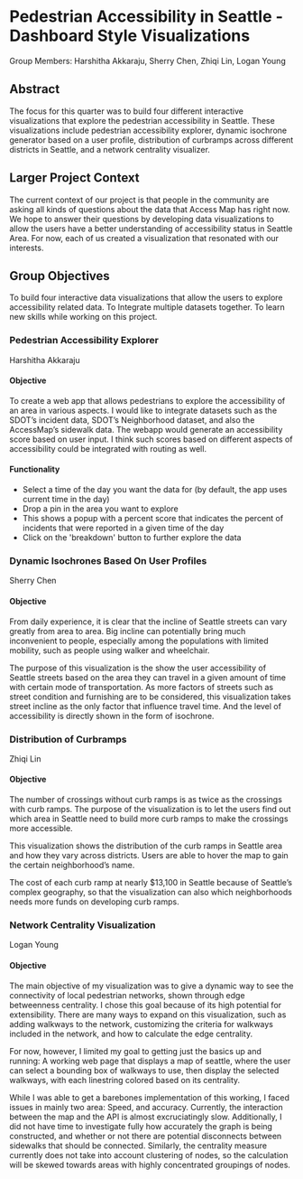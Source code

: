 # Pedestrian Accessibility in Seattle - Dashboard Style Visualizations
Group Members: Harshitha Akkaraju, Sherry Chen, Zhiqi Lin, Logan Young

## Abstract
The focus for this quarter was to build four different interactive visualizations that explore the pedestrian accessibility in Seattle. These visualizations include pedestrian accessibility explorer, dynamic isochrone generator based on a user profile, distribution of curbramps across different districts in Seattle, and a network centrality visualizer.

## Larger Project Context
The current context of our project is that people in the community are asking all kinds of questions about the data that Access Map has right now. We hope to answer their questions by developing data visualizations to allow the users have a better understanding of accessibility status in Seattle Area. For now, each of us created a visualization that resonated with our interests.

## Group Objectives
To build four interactive data visualizations that allow the users to explore accessibility related data.
To Integrate multiple datasets together.
To learn new skills while working on this project.

### Pedestrian Accessibility Explorer
Harshitha Akkaraju

#### Objective
To create a web app that allows pedestrians to explore the accessibility of an area in various aspects. I would like to integrate datasets such as the SDOT’s incident data, SDOT’s Neighborhood dataset, and also the AccessMap’s sidewalk data. 
The webapp would generate an accessibility score based on user input. I think such scores based on different aspects of accessibility could be integrated with routing as well.

#### Functionality
- Select a time of the day you want the data for (by default, the app uses current time in the day)
- Drop a pin in the area you want to explore
- This shows a popup with a percent score that indicates the percent of incidents that were reported in a given time of the day
- Click on the 'breakdown' button to further explore the data

### Dynamic Isochrones Based On User Profiles
Sherry Chen

#### Objective
From daily experience, it is clear that the incline of Seattle streets can vary greatly from area to area. Big incline can potentially bring much inconvenient to people, especially among the populations with limited mobility, such as people using walker and wheelchair.

The purpose of this visualization is the show the user accessibility of Seattle streets based on the area they can travel in a given amount of time with certain mode of transportation. 
As more factors of streets such as street condition and furnishing are to be considered, this visualization takes street incline as the only factor that influence travel time. And the level of accessibility is directly shown in the form of isochrone.

### Distribution of Curbramps
Zhiqi Lin

#### Objective
The number of crossings without curb ramps is as twice as the crossings with curb ramps. The purpose of the visualization is to let the users find out which area in Seattle need to build more curb ramps to make the crossings more accessible.

This visualization shows the distribution of the curb ramps in Seattle area and how they vary across districts. Users are able to hover the map to gain the certain neighborhood’s name.

The cost of each curb ramp at nearly $13,100 in Seattle because of Seattle’s complex geography, so that the visualization can also which neighborhoods needs more funds on developing curb ramps.

### Network Centrality Visualization 
Logan Young

#### Objective
The main objective of my visualization was to give a dynamic way to see the
connectivity of local pedestrian networks, shown through edge betweenness centrality. I chose this goal because of its high potential for extensibility. There are many ways to expand on this visualization, such as adding walkways to the network, customizing the criteria for walkways included in the network, and how to calculate the edge centrality.

For now, however, I limited my goal to getting just the basics up and running: A working web page that displays a map of seattle, where the user can select a bounding box of walkways to use, then display the selected walkways, with each linestring colored based on its centrality.

While I was able to get a barebones implementation of this working, I faced issues in mainly two area: Speed, and accuracy. Currently, the interaction between the map and the API is almost excruciatingly slow. Additionally, I did not have time to investigate fully how accurately the graph is being constructed, and whether or not there are potential disconnects between sidewalks that should be connected. Similarly, the centrality measure currently does not take into account clustering of nodes, so the calculation will be skewed towards areas with highly concentrated groupings of nodes.
